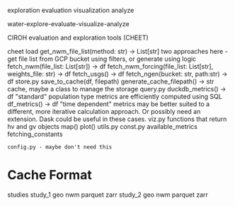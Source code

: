 exploration
evaluation
visualization
analyze

water-explore-evaluate-visualize-analyze

CIROH evaluation and exploration tools (CHEET)

cheet
    load
        get_nwm_file_list(method: str) -> List[str]
            two approaches here - get file list from GCP bucket using filters, or generate using logic
        fetch_nwm(file_list: List[str]) -> df
        fetch_nwm_forcing(file_list: List[str], weights_file: str) -> df
        fetch_usgs() -> df
        fetch_ngen(bucket: str, path:str) -> df
    store.py
        save_to_cache(df, filepath)
        generate_cache_filepath() -> str
        cache, maybe a class to manage the storage
    query.py
        duckdb_metrics() -> df
            "standard" population type metrics are efficiently computed using SQL
        df_metrics() -> df
            "time dependent" metrics may be better suited to a different, more iterative calculation approach. Or possibly need an extension. Dask could be useful in these cases.
    viz.py
        functions that return hv and gv objects
        map()
        plot()
    utils.py
    const.py
        available_metrics
        fetching_constants

    config.py - maybe don't need this

# Cache Format
studies
    study_1
        geo
        nwm
        parquet
        zarr
    study_2
        geo
        nwm
        parquet
        zarr

